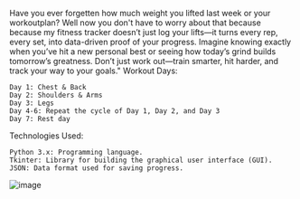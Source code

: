 Have you ever forgetten how much weight you lifted last week or your workoutplan? Well now you don't have to worry about that because because my fitness tracker doesn’t just log your lifts—it turns every rep, every set, into data-driven proof of your progress. Imagine knowing exactly when you’ve hit a new personal best or seeing how today’s grind builds tomorrow’s greatness. Don’t just work out—train smarter, hit harder, and track your way to your goals."
Workout Days:

    Day 1: Chest & Back
    Day 2: Shoulders & Arms
    Day 3: Legs
    Day 4-6: Repeat the cycle of Day 1, Day 2, and Day 3
    Day 7: Rest day

Technologies Used:

    Python 3.x: Programming language.
    Tkinter: Library for building the graphical user interface (GUI).
    JSON: Data format used for saving progress.


![image](https://github.com/user-attachments/assets/3807543f-3082-433b-865c-ef2c3040ab80)
